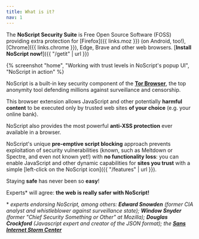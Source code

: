 ```yaml
---
title: What is it?
nav: 1
---
```


The __NoScript Security Suite__ is Free Open Source Software (FOSS) providing extra protection for [Firefox]({{ links.moz }}) (on Android, too!), [Chrome]({{ links.chrome }}), Edge, Brave
and other web browsers. [__Install NoScript now!__]({{ "/getit" | url }})


{% screenshot "home", "Working with trust levels in NoScript's popup UI", "NoScript in action" %}

NoScript is a built-in key security component of the [__Tor Browser__](https://torproject.org), the top anonymity tool defending millions against surveillance and censorship.

This browser extension allows JavaScript and other potentially __harmful content__ to be executed only by trusted web sites __of your choice__ (e.g. your online bank).

NoScript also provides the most powerful __anti-XSS protection__ ever available in a browser.

NoScript's unique __pre-emptive script blocking__ approach prevents exploitation of security vulnerabilities (known, such as Meltdown or Spectre, and even not known yet!) with __no functionality loss__:
you can enable JavaScript and other dynamic capabilities for __sites you trust__ with a simple [left-click on the NoScript icon]({{ "/features" | url }}).

Staying __safe__ has never been so __easy__!

Experts* will agree: __the web is really safer with NoScript!__

\* _experts endorsing NoScript, among others: __Edward Snowden__ (former CIA analyst and whistleblower against surveillance state); __Window Snyder__ (former "Chief Security Something or Other" at Mozilla); __Douglas Crockford__ (Javascript expert and creator of the JSON format); the [__Sans Internet Storm Center__](https://isc.sans.edu/)_

